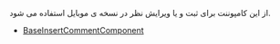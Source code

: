 <div class="dp-doc-container"">

<div class="dp-doc-tags">

<div class="mobile-version"></div>

</div>

<div class="dp-doc-body">

از این کامپوننت برای ثبت و یا ویرایش نظر در نسخه ی موبایل استفاده می شود.

</div>

<div class="dp-doc-links">

<div class="parent"></div>

+ [BaseInsertCommentComponent](BaseInsertCommentComponent.html#readme)


</div>


</div> 


